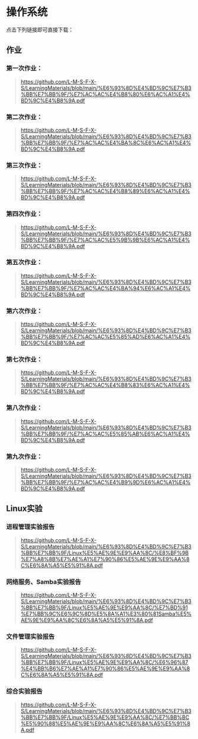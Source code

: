 # 操作系统

点击下列链接即可直接下载：

## 作业

### 第一次作业：

>  https://github.com/L-M-S-F-X-S/LearningMaterials/blob/main/%E6%93%8D%E4%BD%9C%E7%B3%BB%E7%BB%9F/%E7%AC%AC%E4%B8%80%E6%AC%A1%E4%BD%9C%E4%B8%9A.pdf

### 第二次作业：

>  https://github.com/L-M-S-F-X-S/LearningMaterials/blob/main/%E6%93%8D%E4%BD%9C%E7%B3%BB%E7%BB%9F/%E7%AC%AC%E4%BA%8C%E6%AC%A1%E4%BD%9C%E4%B8%9A.pdf

### 第三次作业：

>  https://github.com/L-M-S-F-X-S/LearningMaterials/blob/main/%E6%93%8D%E4%BD%9C%E7%B3%BB%E7%BB%9F/%E7%AC%AC%E4%B8%89%E6%AC%A1%E4%BD%9C%E4%B8%9A.pdf

### 第四次作业：

>  https://github.com/L-M-S-F-X-S/LearningMaterials/blob/main/%E6%93%8D%E4%BD%9C%E7%B3%BB%E7%BB%9F/%E7%AC%AC%E5%9B%9B%E6%AC%A1%E4%BD%9C%E4%B8%9A.pdf

### 第五次作业：

>  https://github.com/L-M-S-F-X-S/LearningMaterials/blob/main/%E6%93%8D%E4%BD%9C%E7%B3%BB%E7%BB%9F/%E7%AC%AC%E4%BA%94%E6%AC%A1%E4%BD%9C%E4%B8%9A.pdf

### 第六次作业：

>  https://github.com/L-M-S-F-X-S/LearningMaterials/blob/main/%E6%93%8D%E4%BD%9C%E7%B3%BB%E7%BB%9F/%E7%AC%AC%E5%85%AD%E6%AC%A1%E4%BD%9C%E4%B8%9A.pdf

### 第七次作业：

>  https://github.com/L-M-S-F-X-S/LearningMaterials/blob/main/%E6%93%8D%E4%BD%9C%E7%B3%BB%E7%BB%9F/%E7%AC%AC%E4%B8%83%E6%AC%A1%E4%BD%9C%E4%B8%9A.pdf

### 第八次作业：

>  https://github.com/L-M-S-F-X-S/LearningMaterials/blob/main/%E6%93%8D%E4%BD%9C%E7%B3%BB%E7%BB%9F/%E7%AC%AC%E5%85%AB%E6%AC%A1%E4%BD%9C%E4%B8%9A.pdf

### 第九次作业：

>  https://github.com/L-M-S-F-X-S/LearningMaterials/blob/main/%E6%93%8D%E4%BD%9C%E7%B3%BB%E7%BB%9F/%E7%AC%AC%E4%B9%9D%E6%AC%A1%E4%BD%9C%E4%B8%9A.pdf

## Linux实验

### 进程管理实验报告

>  https://github.com/L-M-S-F-X-S/LearningMaterials/blob/main/%E6%93%8D%E4%BD%9C%E7%B3%BB%E7%BB%9F/Linux%E5%AE%9E%E9%AA%8C/%E8%BF%9B%E7%A8%8B%E7%AE%A1%E7%90%86%E5%AE%9E%E9%AA%8C%E6%8A%A5%E5%91%8A.pdf

### 网络服务、Samba实验报告

>  https://github.com/L-M-S-F-X-S/LearningMaterials/blob/main/%E6%93%8D%E4%BD%9C%E7%B3%BB%E7%BB%9F/Linux%E5%AE%9E%E9%AA%8C/%E7%BD%91%E7%BB%9C%E6%9C%8D%E5%8A%A1%E3%80%81Samba%E5%AE%9E%E9%AA%8C%E6%8A%A5%E5%91%8A.pdf

### 文件管理实验报告

>  https://github.com/L-M-S-F-X-S/LearningMaterials/blob/main/%E6%93%8D%E4%BD%9C%E7%B3%BB%E7%BB%9F/Linux%E5%AE%9E%E9%AA%8C/%E6%96%87%E4%BB%B6%E7%AE%A1%E7%90%86%E5%AE%9E%E9%AA%8C%E6%8A%A5%E5%91%8A.pdf

### 综合实验报告

>  https://github.com/L-M-S-F-X-S/LearningMaterials/blob/main/%E6%93%8D%E4%BD%9C%E7%B3%BB%E7%BB%9F/Linux%E5%AE%9E%E9%AA%8C/%E7%BB%BC%E5%90%88%E5%AE%9E%E9%AA%8C%E6%8A%A5%E5%91%8A.pdf
